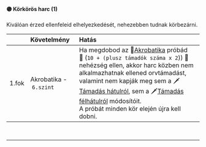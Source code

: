#### 🟣 Körkörös harc (1)

Kiválóan érzed ellenfeleid elhelyezkedését, nehezebben tudnak körbezárni.

| |  Követelmény | Hatás  |
| :----------- | :----------- | :----------- |
| 1.fok | Akrobatika&nbsp;-&nbsp;`6.szint` | Ha megdobod az 🔵[Akrobatika](../kepzettsegek/akrobatika.md) próbád<br />👀 (`10 + (plusz támadók száma x 2`)) 👀<br />nehézség ellen, akkor harc közben nem alkalmazhatnak ellened orvtámadást, valamint nem kapják meg sem a 🗡️[Támadás hátulról](../060_10_harci_helyzetek.md#támadás-hátulról), sem a 🗡️[Támadás félhátulról](../060_10_harci_helyzetek.md) módosítóit.<br />A próbát minden kör elején újra kell dobni. |

<br />

---
